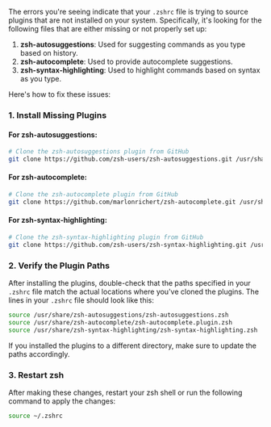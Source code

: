 The errors you're seeing indicate that your `.zshrc` file is trying to source plugins that are not installed on your system. Specifically, it's looking for the following files that are either missing or not properly set up:

1. **zsh-autosuggestions**: Used for suggesting commands as you type based on history.
2. **zsh-autocomplete**: Used to provide autocomplete suggestions.
3. **zsh-syntax-highlighting**: Used to highlight commands based on syntax as you type.

Here's how to fix these issues:

### 1. **Install Missing Plugins**

#### **For zsh-autosuggestions**:
```bash
# Clone the zsh-autosuggestions plugin from GitHub
git clone https://github.com/zsh-users/zsh-autosuggestions.git /usr/share/zsh-autosuggestions
```

#### **For zsh-autocomplete**:
```bash
# Clone the zsh-autocomplete plugin from GitHub
git clone https://github.com/marlonrichert/zsh-autocomplete.git /usr/share/zsh-autocomplete
```

#### **For zsh-syntax-highlighting**:
```bash
# Clone the zsh-syntax-highlighting plugin from GitHub
git clone https://github.com/zsh-users/zsh-syntax-highlighting.git /usr/share/zsh-syntax-highlighting
```

### 2. **Verify the Plugin Paths**

After installing the plugins, double-check that the paths specified in your `.zshrc` file match the actual locations where you've cloned the plugins. The lines in your `.zshrc` file should look like this:

```bash
source /usr/share/zsh-autosuggestions/zsh-autosuggestions.zsh
source /usr/share/zsh-autocomplete/zsh-autocomplete.plugin.zsh
source /usr/share/zsh-syntax-highlighting/zsh-syntax-highlighting.zsh
```

If you installed the plugins to a different directory, make sure to update the paths accordingly.

### 3. **Restart zsh**

After making these changes, restart your zsh shell or run the following command to apply the changes:

```bash
source ~/.zshrc
```

